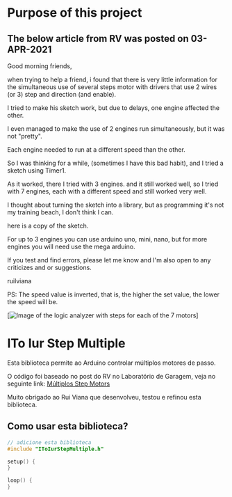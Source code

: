 # Purpose of this project

## The below article from RV was posted on 03-APR-2021

Good morning friends,

when trying to help a friend, i found that there is very little information
for the simultaneous use of several steps motor with drivers that use 2 wires (or 3) step and
direction (and enable).

I tried to make his sketch work, but due to delays, one engine affected the other.

I even managed to make the use of 2 engines run simultaneously, but it was not "pretty".

Each engine needed to run at a different speed than the other.

So I was thinking for a while, (sometimes I have this bad habit), and I tried a sketch
using Timer1.

As it worked, there I tried with 3 engines. and it still worked well, so I tried with
7 engines, each with a different speed and still worked very well.

I thought about turning the sketch into a library, but as programming it's not
my training beach, I don't think I can.

here is a copy of the sketch.

For up to 3 engines you can use arduino uno, mini, nano, but for more engines you will need
use the mega arduino.

If you test and find errors, please let me know and I'm also open to any
criticizes and or suggestions.

ruilviana

PS: The speed value is inverted, that is, the higher the set value, the lower the speed will be.

[![Image of the logic analyzer with steps for each of the 7 motors](https://photos.app.goo.gl/KaV2CttEtEsU7oTQ7)]


# ITo Iur Step Multiple

Esta biblioteca permite ao Arduino controlar múltiplos motores de passo.

O código foi baseado no post do RV no Laboratório de Garagem, veja no seguinte link:
[Múltiplos Step Motors](https://labdegaragem.com/forum/topics/m-ltiplos-steps-motors "Múltiplos Steps Motors")

Muito obrigado ao Rui Viana que desenvolveu, testou e refinou esta biblioteca.

## Como usar esta biblioteca?

```cpp
// adicione esta biblioteca
#include "IToIurStepMultiple.h"

setup() {
}

loop() {
}
```
